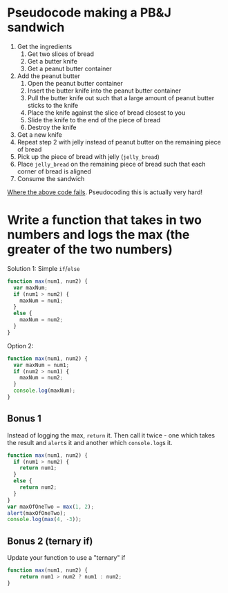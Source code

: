 # Pseudocode making a PB&J sandwich

1. Get the ingredients
    1. Get two slices of bread
    1. Get a butter knife
    1. Get a peanut butter container
1. Add the peanut butter
    1. Open the peanut butter container
    1. Insert the butter knife into the peanut butter container
    1. Pull the butter knife out such that a large amount of peanut butter sticks to the knife
    1. Place the knife against the slice of bread closest to you
    1. Slide the knife to the end of the piece of bread
    1. Destroy the knife
1. Get a new knife
1. Repeat step 2 with jelly instead of peanut butter on the remaining piece of bread
1. Pick up the piece of bread with jelly (`jelly_bread`)
1. Place `jelly_bread` on the remaining piece of bread such that each corner of bread is aligned
1. Consume the sandwich

[Where the above code fails](https://minecraft.makecode.com/courses/csintro/functions/unplugged). Pseudocoding this is actually very hard!

# Write a function that takes in two numbers and logs the max (the greater of the two numbers)

Solution 1: Simple `if`/`else`
```js
function max(num1, num2) {
  var maxNum;
  if (num1 > num2) {
    maxNum = num1;
  }
  else {
    maxNum = num2;
  }
}
```

Option 2: 
```js
function max(num1, num2) {
  var maxNum = num1;
  if (num2 > num1) {
    maxNum = num2;
  }
  console.log(maxNum);
}
```

## Bonus 1

Instead of logging the max, `return` it. Then call it twice - one which takes the result and `alert`s it and another which `console.log`s it.

```js
function max(num1, num2) {
  if (num1 > num2) {
    return num1;
  }
  else {
    return num2;
  }
}
var maxOfOneTwo = max(1, 2);
alert(maxOfOneTwo);
console.log(max(4, -3));
```

## Bonus 2 (ternary if)

Update your function to use a "ternary" if

```js
function max(num1, num2) {
    return num1 > num2 ? num1 : num2;
}
```
